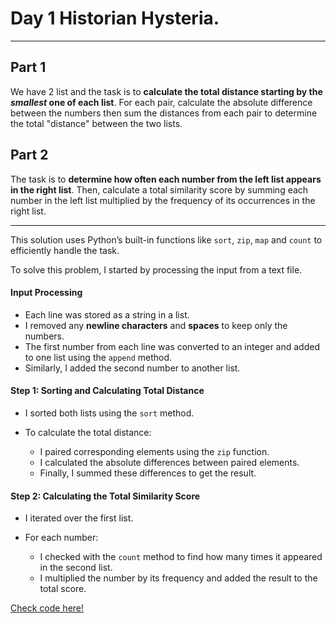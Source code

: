 # Day 1 Historian Hysteria.
---

## Part 1
We have 2 list and the task is to **calculate the total distance starting by the _smallest_ one of each list**. For each pair, calculate the absolute difference between the numbers then sum the distances from each pair to determine the total "distance" between the two lists.

## Part 2
The task is to **determine how often each number from the left list appears in the right list**. Then, calculate a total similarity score by summing each number in the left list multiplied by the frequency of its occurrences in the right list.

---

This solution uses Python’s built-in functions like `sort`, `zip`, `map` and `count` to efficiently handle the task.

To solve this problem, I started by processing the input from a text file.

#### Input Processing

* Each line was stored as a string in a list.
* I removed any **newline characters** and **spaces** to keep only the numbers.
* The first number from each line was converted to an integer and added to one list using the `append` method.
* Similarly, I added the second number to another list.

#### Step 1: Sorting and Calculating Total Distance

* I sorted both lists using the `sort` method.

* To calculate the total distance:
    * I paired corresponding elements using the `zip` function.
    * I calculated the absolute differences between paired elements.
    * Finally, I summed these differences to get the result.

#### Step 2: Calculating the Total Similarity Score

* I iterated over the first list.

* For each number:
    * I checked with the `count` method to find how many times it appeared in the second list.
    * I multiplied the number by its frequency and added the result to the total score.

[Check code here!](solution.py)